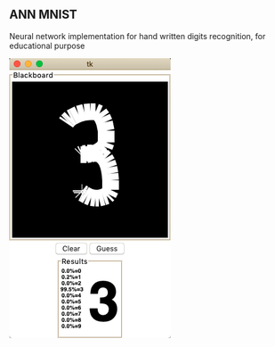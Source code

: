 ## ANN MNIST

Neural network implementation for hand written digits recognition, for educational purpose



![screen shot](docs/shot.png "Title")
